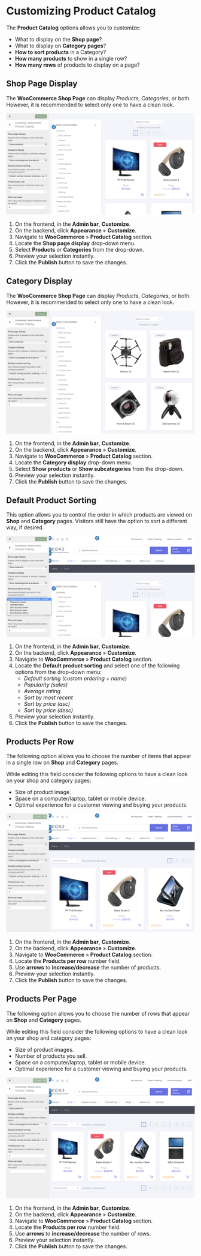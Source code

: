 # Customizing Product Catalog

The **Product Catalog** options allows you to customize:

* What to display on the **Shop page**?
* What to display on **Category pages**?
* **How to sort products** in a Category?
* **How many products** to show in a single row?
* **How many rows** of products to display on a page?

## Shop Page Display

The **WooCommerce Shop Page** can display *Products*, *Categories*, or both. However, it is recommended to select only one to have a clean look.

![Shop Page Display](img/product-catalog-shop-display.png)

1. On the frontend, in the **Admin bar**, **Customize**.
2. On the backend, click **Appearance** » **Customize**.
3. Navigate to **WooCommerce** » **Product Catalog** section.
4. Locate the **Shop page display** drop-down menu.
5. Select **Products** or **Categories** from the drop-down.
6. Preview your selection instantly.
7. Click the **Publish** button to save the changes.

## Category Display

The **WooCommerce Shop Page** can display *Products*, *Categories*, or both. However, it is recommended to select only one to have a clean look.

![Category Display](img/product-catalog-category-display.png)

1. On the frontend, in the **Admin bar**, **Customize**.
2. On the backend, click **Appearance** » **Customize**.
3. Navigate to **WooCommerce** » **Product Catalog** section.
4. Locate the **Category display** drop-down menu.
5. Select **Show products** or **Show subcategories** from the drop-down.
6. Preview your selection instantly.
7. Click the **Publish** button to save the changes.

## Default Product Sorting

This option allows you to control the order in which products are viewed on **Shop** and **Category** pages. Visitors still have the option to sort a different way, if desired.

![Default Product Sorting](img/product-catalog-default-product-sorting.png)

1. On the frontend, in the **Admin bar**, **Customize**.
2. On the backend, click **Appearance** » **Customize**.
3. Navigate to **WooCommerce** » **Product Catalog** section.
4. Locate the **Default product sorting** and select one of the following options from the drop-down menu:
   * *Default sorting (custom ordering + name)*
   * *Popularity (sales)*
   * *Average rating*
   * *Sort by most recent*
   * *Sort by price (asc)*
   * *Sort by price (desc)*
5. Preview your selection instantly.
6. Click the **Publish** button to save the changes.

## Products Per Row

The following option allows you to choose the number of items that appear in a single row on **Shop** and **Category** pages.

While editing this field consider the following options to have a clean look on your shop and category pages:

* Size of product image.
* Space on a computer/laptop, tablet or mobile device.
* Optimal experience for a customer viewing and buying your products.

![Products Per Row](img/product-catalog-products-per-row.png)

1. On the frontend, in the **Admin bar**, **Customize**.
2. On the backend, click **Appearance** » **Customize**.
3. Navigate to **WooCommerce** » **Product Catalog** section.
4. Locate the **Products per row** number field.
5. Use **arrows** to **increase/decrease** the number of products.
6. Preview your selection instantly.
7. Click the **Publish** button to save the changes.

## Products Per Page

The following option allows you to choose the number of rows that appear on **Shop** and **Category** pages.

While editing this field consider the following options to have a clean look on your shop and category pages:

* Size of product images.
* Number of products you sell.
* Space on a computer/laptop, tablet or mobile device.
* Optimal experience for a customer viewing and buying your products.

![Products Per Page](img/product-catalog-products-per-page.png)

1. On the frontend, in the **Admin bar**, **Customize**.
2. On the backend, click **Appearance** » **Customize**.
3. Navigate to **WooCommerce** » **Product Catalog** section.
4. Locate the **Products per row** number field.
5. Use **arrows** to **increase/decrease** the number of rows.
6. Preview your selection instantly.
7. Click the **Publish** button to save the changes.
